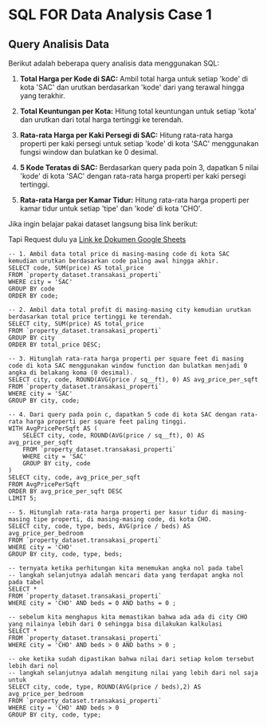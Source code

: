 
# SQL FOR Data Analysis Case 1
## Query Analisis Data

Berikut adalah beberapa query analisis data menggunakan SQL:

1. **Total Harga per Kode di SAC:** Ambil total harga untuk setiap 'kode' di kota 'SAC' dan urutkan berdasarkan 'kode' dari yang terawal hingga yang terakhir.

2. **Total Keuntungan per Kota:** Hitung total keuntungan untuk setiap 'kota' dan urutkan dari total harga tertinggi ke terendah.

3. **Rata-rata Harga per Kaki Persegi di SAC:** Hitung rata-rata harga properti per kaki persegi untuk setiap 'kode' di kota 'SAC' menggunakan fungsi window dan bulatkan ke 0 desimal.

4. **5 Kode Teratas di SAC:** Berdasarkan query pada poin 3, dapatkan 5 nilai 'kode' di kota 'SAC' dengan rata-rata harga properti per kaki persegi tertinggi.

5. **Rata-rata Harga per Kamar Tidur:** Hitung rata-rata harga properti per kamar tidur untuk setiap 'tipe' dan 'kode' di kota 'CHO'.

Jika ingin belajar pakai dataset langsung bisa link berikut:

Tapi Request dulu ya
[Link ke Dokumen Google Sheets](https://docs.google.com/spreadsheets/d/1SAYrh4oL0S1UuwqkPXmZcwIhGPMzmM2YZ9176qHEChk/edit#gid=0)


```(r)
-- 1. Ambil data total price di masing-masing code di kota SAC kemudian urutkan berdasarkan code paling awal hingga akhir.
SELECT code, SUM(price) AS total_price
FROM `property_dataset.transakasi_properti`
WHERE city = 'SAC'
GROUP BY code
ORDER BY code;

-- 2. Ambil data total profit di masing-masing city kemudian urutkan berdasarkan total price tertinggi ke terendah.
SELECT city, SUM(price) AS total_price
FROM `property_dataset.transakasi_properti`
GROUP BY city
ORDER BY total_price DESC;

-- 3. Hitunglah rata-rata harga properti per square feet di masing code di kota SAC menggunakan window function dan bulatkan menjadi 0 angka di belakang koma (0 desimal).
SELECT city, code, ROUND(AVG(price / sq__ft), 0) AS avg_price_per_sqft
FROM `property_dataset.transakasi_properti`
WHERE city = 'SAC'
GROUP BY city, code;

-- 4. Dari query pada poin c, dapatkan 5 code di kota SAC dengan rata-rata harga properti per square feet paling tinggi.
WITH AvgPricePerSqft AS (
    SELECT city, code, ROUND(AVG(price / sq__ft), 0) AS avg_price_per_sqft
    FROM `property_dataset.transakasi_properti`
    WHERE city = 'SAC'
    GROUP BY city, code
)
SELECT city, code, avg_price_per_sqft
FROM AvgPricePerSqft
ORDER BY avg_price_per_sqft DESC
LIMIT 5;

-- 5. Hitunglah rata-rata harga properti per kasur tidur di masing-masing tipe properti, di masing-masing code, di kota CHO.
SELECT city, code, type, beds, AVG(price / beds) AS avg_price_per_bedroom
FROM `property_dataset.transakasi_properti`
WHERE city = 'CHO'
GROUP BY city, code, type, beds;

-- ternyata ketika perhitungan kita menemukan angka nol pada tabel
-- langkah selanjutnya adalah mencari data yang terdapat angka nol pada tabel
SELECT *
FROM `property_dataset.transakasi_properti`
WHERE city = 'CHO' AND beds = 0 AND baths = 0 ;

-- sebelum kita menghapus kita memastikan bahwa ada ada di city CHO yang nilainya lebih dari 0 sehingga bisa dilakukan kalkulasi
SELECT *
FROM `property_dataset.transakasi_properti`
WHERE city = 'CHO' AND beds > 0 AND baths > 0 ;

-- oke ketika sudah dipastikan bahwa nilai dari setiap kolom tersebut lebih dari nol
-- langkah selanjutnya adalah mengitung nilai yang lebih dari nol saja untuk 
SELECT city, code, type, ROUND(AVG(price / beds),2) AS avg_price_per_bedroom
FROM `property_dataset.transakasi_properti`
WHERE city = 'CHO' AND beds > 0
GROUP BY city, code, type;
```
